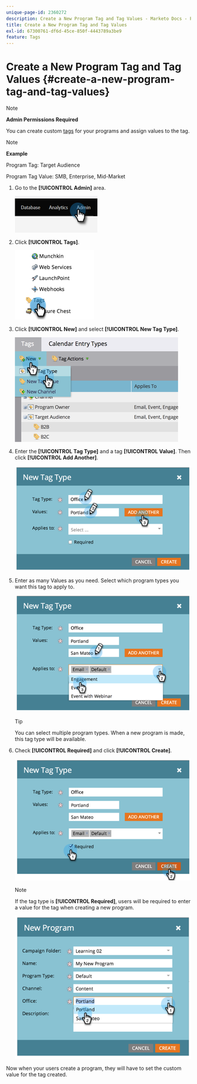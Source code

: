 ```yaml
---
unique-page-id: 2360272
description: Create a New Program Tag and Tag Values - Marketo Docs - Product Documentation
title: Create a New Program Tag and Tag Values
exl-id: 67300761-df6d-45ce-850f-4443789a3be9
feature: Tags
---
```

# Create a New Program Tag and Tag Values {#create-a-new-program-tag-and-tag-values}

>[!NOTE]
>
>**Admin Permissions Required**

You can create custom [tags](/help/marketo/product-docs/core-marketo-concepts/programs/working-with-programs/understanding-tags.md) for your programs and assign values to the tag.

>[!NOTE]
>
>**Example**
>
>Program Tag: Target Audience
>
>Program Tag Value: SMB, Enterprise, Mid-Market

1. Go to the **[!UICONTROL Admin]** area.

   ![](assets/create-a-new-program-tag-and-tag-values-1.png)

1. Click **[!UICONTROL Tags]**.

   ![](assets/create-a-new-program-tag-and-tag-values-2.png)

1. Click **[!UICONTROL New]** and select **[!UICONTROL New Tag Type]**.

   ![](assets/create-a-new-program-tag-and-tag-values-3.png)

1. Enter the **[!UICONTROL Tag Type]** and a tag **[!UICONTROL Value]**. Then click **[!UICONTROL Add Another]**.

   ![](assets/create-a-new-program-tag-and-tag-values-4.png)

1. Enter as many Values as you need. Select which program types you want this tag to apply to.

   ![](assets/create-a-new-program-tag-and-tag-values-5.png)

   >[!TIP]
   >
   >You can select multiple program types. When a new program is made, this tag type will be available.

1. Check **[!UICONTROL Required]** and click **[!UICONTROL Create]**.

   ![](assets/create-a-new-program-tag-and-tag-values-6.png)

   >[!NOTE]
   >
   >If the tag type is **[!UICONTROL Required]**, users will be required to enter a value for the tag when creating a new program.

   ![](assets/create-a-new-program-tag-and-tag-values-7.png)

Now when your users create a program, they will have to set the custom value for the tag created.
